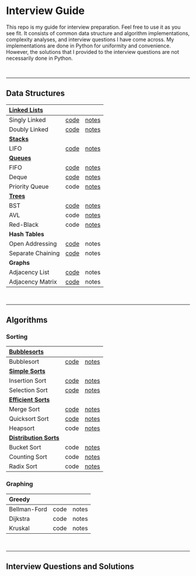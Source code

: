 # Interview Guide

This repo is my guide for interview preparation. Feel free to use it as you see fit. It consists of common data structure and algorithm implementations, complexity analyses, and interview questions I have come across. My implementations are done in Python for uniformity and convenience. However, the solutions that I provided to the interview questions are not necessarily done in Python. 

<br />

--------------------------------


## Data Structures

|**[Linked Lists](https://github.com/arlieu/interview-guide/wiki/Data-Structures#linked-lists)**|||
|:---|:---|:---|
|Singly Linked|[code](https://github.com/arlieu/interview-prep/blob/master/data-structures/linked-lists/singly-linked.py)|[notes](https://github.com/arlieu/interview-guide/wiki/Data-Structures#singly-linked-list)|
|Doubly Linked|[code](https://github.com/arlieu/interview-guide/blob/master/data-structures/linked-lists/doubly-linked.py)|[notes](https://github.com/arlieu/interview-guide/wiki/Data-Structures#doubly-linked-list)|
|**[Stacks](https://github.com/arlieu/interview-guide/wiki/Data-Structures#stacks)**|||
|LIFO|[code](https://github.com/arlieu/interview-prep/blob/master/data-structures/stacks/LIFO.py)|[notes](https://github.com/arlieu/interview-guide/wiki/Data-Structures#stacks)|
|**[Queues](https://github.com/arlieu/interview-guide/wiki/Data-Structures#queues)**|||
|FIFO|[code](https://github.com/arlieu/interview-prep/blob/master/data-structures/queues/FIFO.py)|[notes](https://github.com/arlieu/interview-guide/wiki/Data-Structures#fifo)|
|Deque|[code](https://github.com/arlieu/interview-guide/blob/master/data-structures/queues/deque.py)|[notes](https://github.com/arlieu/interview-guide/wiki/Data-Structures#deque)|
|Priority Queue|code|[notes](https://github.com/arlieu/interview-guide/wiki/Data-Structures#priority-queue)|
|**[Trees](https://github.com/arlieu/interview-guide/wiki/Data-Structures#trees)**|||
|BST|[code](https://github.com/arlieu/interview-guide/blob/master/data-structures/trees/bst.py)|[notes](https://github.com/arlieu/interview-guide/wiki/Data-Structures#bst)|
|AVL|code|[notes](https://github.com/arlieu/interview-guide/wiki/Data-Structures#avl)|
|Red-Black|code|[notes](https://github.com/arlieu/interview-guide/wiki/Data-Structures#red-black)|
|**Hash Tables**|||
|Open Addressing|[code](https://github.com/arlieu/interview-guide/blob/master/data-structures/hash-tables/open-addressing)|notes|
|Separate Chaining|[code](https://github.com/arlieu/interview-guide/blob/master/data-structures/hash-tables/separate-chaining.py)|notes|
|**Graphs**|||
|Adjacency List|[code](https://github.com/arlieu/interview-guide/blob/master/data-structures/graphs/adjacency-list.py)|notes|
|Adjacency Matrix|[code](https://github.com/arlieu/interview-guide/blob/master/data-structures/graphs/adjacency-matrix.py)|notes|

<br />

-------------------------


## Algorithms

### Sorting 

|**[Bubblesorts](https://github.com/arlieu/interview-guide/wiki/Algorithms#bubblesorts)**|||
|:---|:---|:---|
|Bubblesort|[code](https://github.com/arlieu/interview-guide/blob/master/algorithms/sorting/bubble/bubblesort.py)|[notes](https://github.com/arlieu/interview-guide/wiki/Algorithms#bubblesorts)|
|**[Simple Sorts](https://github.com/arlieu/interview-guide/wiki/Algorithms#simple-sorts)**|||
|Insertion Sort|[code](https://github.com/arlieu/interview-guide/blob/master/algorithms/sorting/simple/insertion-sort.py)|[notes](https://github.com/arlieu/interview-guide/wiki/Algorithms#insertion-sort)|
|Selection Sort|[code](https://github.com/arlieu/interview-guide/blob/master/algorithms/sorting/simple/selection-sort.py)|[notes](https://github.com/arlieu/interview-guide/wiki/Algorithms#selection-sort)|
|**[Efficient Sorts](https://github.com/arlieu/interview-guide/wiki/Algorithms#efficient-sorts)**|||
|Merge Sort|[code](https://github.com/arlieu/interview-guide/blob/master/algorithms/sorting/efficient/merge-sort.py)|[notes](https://github.com/arlieu/interview-guide/wiki/Algorithms#merge-sort)|
|Quicksort Sort|[code](https://github.com/arlieu/interview-guide/blob/master/algorithms/sorting/efficient/quick-sort.py)|[notes](https://github.com/arlieu/interview-guide/wiki/Algorithms#quicksort)|
|Heapsort|code|[notes](https://github.com/arlieu/interview-guide/wiki/Algorithms#heapsort)|
|**[Distribution Sorts](https://github.com/arlieu/interview-guide/wiki/Algorithms#distribution-sorts)**|||
|Bucket Sort|code|[notes](https://github.com/arlieu/interview-guide/wiki/Algorithms#bucket-sort)|
|Counting Sort|code|[notes](https://github.com/arlieu/interview-guide/wiki/Algorithms/#counting-sort)|
|Radix Sort|code|[notes](https://github.com/arlieu/interview-guide/wiki/Algorithms/#radix-sort)|

### Graphing

|**Greedy**|||
|:---|:---|:---|
|Bellman-Ford|code|notes|
|Dijkstra|code|notes|
|Kruskal|code|notes|

<br />

----------------------------------


## Interview Questions and Solutions
